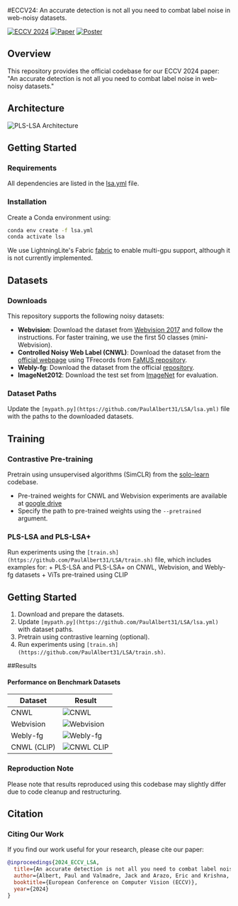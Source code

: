 #ECCV24: An accurate detection is not all you need to combat label noise in web-noisy datasets.

[![ECCV 2024](https://img.shields.io/badge/ECCV-2024-blue)](https://www.ecva.net/papers/eccv_2024/papers_ECCV/papers/06511.pdf)
[![Paper](https://img.shields.io/badge/Paper-PDF-orange)](https://www.ecva.net/papers/eccv_2024/papers_ECCV/papers/06511.pdf)
[![Poster](https://img.shields.io/badge/Poster-PDF-yellow)](https://eccv.ecva.net/media/PosterPDFs/ECCV%202024/2673.png?t=1726103500.6770017)


## Overview

This repository provides the official codebase for our ECCV 2024 paper: "An accurate detection is not all you need to combat label noise in web-noisy datasets."


## Architecture

![PLS-LSA Architecture](https://github.com/PaulAlbert31/LSA/images/6511_thumb.png)


## Getting Started

### Requirements

All dependencies are listed in the [lsa.yml](https://github.com/PaulAlbert31/LSA/lsa.yml) file.


### Installation

Create a Conda environment using:
```sh
conda env create -f lsa.yml
conda activate lsa
```

We use LightningLite's Fabric [fabric](https://github.com/Lightning-AI/pytorch-lightning?tab=readme-ov-file#lightning-fabric-expert-control) to enable multi-gpu support, although it is not currently implemented.

## Datasets

### Downloads
This repository supports the following noisy datasets:

* **Webvision**: Download the dataset from [Webvision 2017](https://data.vision.ee.ethz.ch/cvl/webvision/dataset2017.html) and follow the instructions. For faster training, we use the first 50 classes (mini-Webvision).
* **Controlled Noisy Web Label (CNWL)**: Download the dataset from the [official webpage](https://google.github.io/controlled-noisy-web-labels/index.html) using TFrecords from [FaMUS repository](https://github.com/youjiangxu/FaMUS?tab=readme-ov-file#dataset).
* **Webly-fg**: Download the dataset from the official [repository](https://github.com/NUST-Machine-Intelligence-Laboratory/weblyFG-dataset).
* **ImageNet2012**: Download the test set from [ImageNet](https://image-net.org/download.php) for evaluation.

### Dataset Paths
Update the `[mypath.py](https://github.com/PaulAlbert31/LSA/lsa.yml)` file with the paths to the downloaded datasets.

## Training

### Contrastive Pre-training
Pretrain using unsupervised algorithms (SimCLR) from the [solo-learn](https://github.com/vturrisi/solo-learn) codebase.

* Pre-trained weights for CNWL and Webvision experiments are available at [google drive](https://drive.google.com/drive/folders/1WGupEKQUTHBH0-mc4LJqgDC1c_ilk8_c?usp=sharing)
* Specify the path to pre-trained weights using the `--pretrained` argument.


### PLS-LSA and PLS-LSA+
Run experiments using the `[train.sh](https://github.com/PaulAlbert31/LSA/train.sh)` file, which includes examples for:
	+ PLS-LSA and PLS-LSA+ on CNWL, Webvision, and Webly-fg datasets
	+ ViTs pre-trained using CLIP


## Getting Started
1. Download and prepare the datasets.
2. Update `[mypath.py](https://github.com/PaulAlbert31/LSA/lsa.yml)` with dataset paths.
3. Pretrain using contrastive learning (optional).
4. Run experiments using `[train.sh](https://github.com/PaulAlbert31/LSA/train.sh)`.

##Results

#### Performance on Benchmark Datasets

| Dataset | Result |
| --- | --- |
| CNWL | ![CNWL](https://github.com/PaulAlbert31/LSA/images/CNWL.png) |
| Webvision | ![Webvision](https://github.com/PaulAlbert31/LSA/images/Webvision.png) |
| Webly-fg | ![Webly-fg](https://github.com/PaulAlbert31/LSA/images/Webly-fg.png) |
| CNWL (CLIP) | ![CNWL CLIP](https://github.com/PaulAlbert31/LSA/images/CNWL_CLIP.png) |


### Reproduction Note

Please note that results reproduced using this codebase may slightly differ due to code cleanup and restructuring.


## Citation

### Citing Our Work

If you find our work useful for your research, please cite our paper:


```bibtex
@inproceedings{2024_ECCV_LSA,
  title={An accurate detection is not all you need to combat label noise in web-noisy datasets},
  author={Albert, Paul and Valmadre, Jack and Arazo, Eric and Krishna, Tarun and O'Connor, Noel E and McGuinness, Kevin},
  booktitle={European Conference on Computer Vision (ECCV)},
  year={2024}
}
```